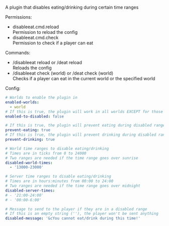 A plugin that disables eating/drinking during certain time ranges

Permissions:
 - disableeat.cmd.reload\
   Permission to reload the config
 - disableeat.cmd.check\
   Permission to check if a player can eat

Commands:
 - /disableeat reload or /deat reload\
   Reloads the config
 - /disableeat check (world) or /deat check (world)\
   Checks if a player can eat in the current world or the specified world

Config:
```yaml
# Worlds to enable the plugin in
enabled-worlds:
  - world
# If this is true, the plugin will work in all worlds EXCEPT for those in "enabled-worlds"
enabled-to-disabled: false

# If this is true, the plugin will prevent eating during disabled ranges
prevent-eating: true
# If this is true, the plugin will prevent drinking during disabled ranges
prevent-drinking: true

# World time ranges to disable eating/drinking
# Times are in ticks from 0 to 24000
# Two ranges are needed if the time range goes over sunrise
disabled-world-times:
  - '13000-23000'

# Server time ranges to disable eating/drinking
# Times are in hours:minutes from 00:00 to 24:00
# Two ranges are needed if the time range goes over midnight
disabled-server-times:
# - '21:00-24:00'
# - '00:00-6:00'

# Message to send to the player if they are in a disabled range
# If this is an empty string (''), the player won't be sent anything
disabled-message: '&cYou cannot eat/drink during this time!'
```